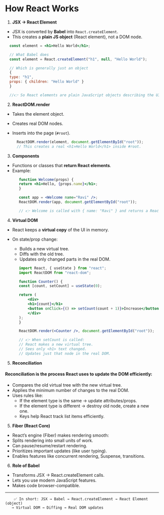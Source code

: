 # How React Works

1. **JSX → React Element**
 - JSX is converted by **Babel** into `React.createElement`.
 - This creates a **plain JS object** (React element), not a DOM node.

```jsx
  const element = <h1>Hello World</h1>;

  // What Babel does
  const element = React.createElement("h1", null, "Hello World");

  // Which is generally just an object
  {
  type: "h1",
  props: { children: "Hello World" }
  }

  //👉 So React elements are plain JavaScript objects describing the UI.

```

2. **ReactDOM.render**
 - Takes the element object.
 - Creates real DOM nodes.
 - Inserts into the page (`#root`).

   ```jsx
     ReactDOM.render(element, document.getElementById("root"));
     // This creates a real <h1>Hello World</h1> inside #root.
   ```

3. **Components**
 - Functions or classes that **return React elements**.
 - Example:  
     ```jsx
        function Welcome(props) {
        return <h1>Hello, {props.name}</h1>;
        }

        const app = <Welcome name="Ravi" />;
        ReactDOM.render(app, document.getElementById("root"));

        // 👉 Welcome is called with { name: "Ravi" } and returns a React element.

     ```

4. **Virtual DOM**
 - React keeps a **virtual copy** of the UI in memory.
 - On state/prop change:
     - Builds a new virtual tree.
     - Diffs with the old tree.
     - Updates only changed parts in the real DOM.

     ```jsx
        import React, { useState } from "react";
        import ReactDOM from "react-dom";

        function Counter() {
        const [count, setCount] = useState(0);

        return (
            <div>
            <h1>{count}</h1>
            <button onClick={() => setCount(count + 1)}>Increase</button>
            </div>
        );
        }

        ReactDOM.render(<Counter />, document.getElementById("root"));

        // 👉 When setCount is called:
        // React makes a new virtual tree.
        // Sees only <h1> text changed.
        // Updates just that node in the real DOM.

     ```

5. **Reconciliation**
#### Reconciliation is the process React uses to update the DOM efficiently:
 - Compares the old virtual tree with the new virtual tree.
 - Applies the minimum number of changes to the real DOM.
 - Uses rules like:
   - If the element type is the same → update attributes/props.
   - If the element type is different → destroy old node, create a new one.
   - Keys help React track list items efficiently.

5. **Fiber (React Core)**
 - React’s engine (Fiber) makes rendering smooth:
 - Splits rendering into small units of work.
 - Can pause/resume/restart rendering.
 - Prioritizes important updates (like user typing).
 - Enables features like concurrent rendering, Suspense, transitions.


6. **Role of Babel**
 - Transforms JSX → React.createElement calls.
 - Lets you use modern JavaScript features.
 - Makes code browser-compatible.

---

```
    ✅ In short: JSX → Babel → React.createElement → React Element (object)
   → Virtual DOM → Diffing → Real DOM updates

```

